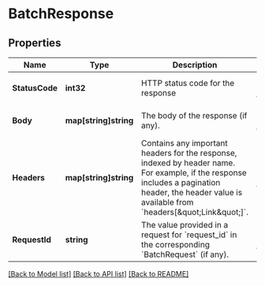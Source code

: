 # BatchResponse

## Properties

 Name           | Type                  | Description                                                                                                                                                                                                     | Notes                        
----------------|-----------------------|-----------------------------------------------------------------------------------------------------------------------------------------------------------------------------------------------------------------|------------------------------
 **StatusCode** | **int32**             | HTTP status code for the response                                                                                                                                                                               | [optional] [default to null] 
 **Body**       | **map[string]string** | The body of the response (if any).                                                                                                                                                                              | [optional] [default to null] 
 **Headers**    | **map[string]string** | Contains any important headers for the response, indexed by header name. For example, if the response includes a pagination header, the header value is available from &#x60;headers[\&quot;Link\&quot;]&#x60;. | [optional] [default to null] 
 **RequestId**  | **string**            | The value provided in a request for &#x60;request_id&#x60; in the corresponding &#x60;BatchRequest&#x60; (if any).                                                                                              | [optional] [default to null] 

[[Back to Model list]](../README.md#documentation-for-models) [[Back to API list]](../README.md#documentation-for-api-endpoints) [[Back to README]](../README.md)

